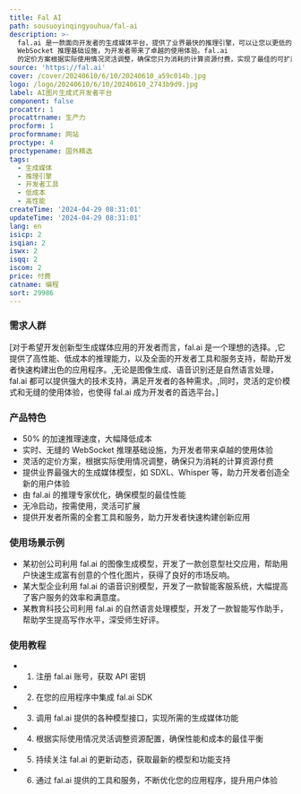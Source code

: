```yaml
---
title: Fal AI
path: sousuoyinqingyouhua/fal-ai
description: >-
  fal.ai 是一款面向开发者的生成媒体平台，提供了业界最快的推理引擎，可以让您以更低的成本运行扩散模型，创造出全新的用户体验。它拥有实时、无缝的
  WebSocket 推理基础设施，为开发者带来了卓越的使用体验。fal.ai
  的定价方案根据实际使用情况灵活调整，确保您只为消耗的计算资源付费，实现了最佳的可扩展性和经济性。
source: 'https://fal.ai'
cover: /cover/20240610/6/10/20240610_a59c014b.jpg
logo: /logo/20240610/6/10/20240610_2743b9d9.jpg
label: AI图片生成式开发者平台
component: false
procattr: 1
procattrname: 生产力
procform: 1
procformname: 网站
proctype: 4
proctypename: 国外精选
tags:
  - 生成媒体
  - 推理引擎
  - 开发者工具
  - 低成本
  - 高性能
createTime: '2024-04-29 08:31:01'
updateTime: '2024-04-29 08:31:01'
lang: en
isicp: 2
isqian: 2
iswx: 2
isqq: 2
iscom: 2
price: 付费
catname: 编程
sort: 29986
---
```




### 需求人群
[对于希望开发创新型生成媒体应用的开发者而言，fal.ai 是一个理想的选择。,它提供了高性能、低成本的推理能力，以及全面的开发者工具和服务支持，帮助开发者快速构建出色的应用程序。,无论是图像生成、语音识别还是自然语言处理，fal.ai 都可以提供强大的技术支持，满足开发者的各种需求。,同时，灵活的定价模式和无缝的使用体验，也使得 fal.ai 成为开发者的首选平台。]

### 产品特色
* 50% 的加速推理速度，大幅降低成本
* 实时、无缝的 WebSocket 推理基础设施，为开发者带来卓越的使用体验
* 灵活的定价方案，根据实际使用情况调整，确保只为消耗的计算资源付费
* 提供业界最强大的生成媒体模型，如 SDXL、Whisper 等，助力开发者创造全新的用户体验
* 由 fal.ai 的推理专家优化，确保模型的最佳性能
* 无冷启动，按需使用，灵活可扩展
* 提供开发者所需的全套工具和服务，助力开发者快速构建创新应用

### 使用场景示例
* 某初创公司利用 fal.ai 的图像生成模型，开发了一款创意型社交应用，帮助用户快速生成富有创意的个性化图片，获得了良好的市场反响。
* 某大型企业利用 fal.ai 的语音识别模型，开发了一款智能客服系统，大幅提高了客户服务的效率和满意度。
* 某教育科技公司利用 fal.ai 的自然语言处理模型，开发了一款智能写作助手，帮助学生提高写作水平，深受师生好评。

### 使用教程
* 1. 注册 fal.ai 账号，获取 API 密钥
* 2. 在您的应用程序中集成 fal.ai SDK
* 3. 调用 fal.ai 提供的各种模型接口，实现所需的生成媒体功能
* 4. 根据实际使用情况灵活调整资源配置，确保性能和成本的最佳平衡
* 5. 持续关注 fal.ai 的更新动态，获取最新的模型和功能支持
* 6. 通过 fal.ai 提供的工具和服务，不断优化您的应用程序，提升用户体验

  

